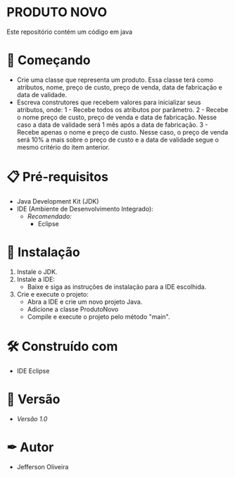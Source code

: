 # PRODUTO NOVO

Este repositório contém um código em java 

# 🚀 Começando

- Crie uma classe que representa um produto. Essa classe terá como atributos, nome, preço de custo, preço de venda, data de fabricação e data de validade.
- Escreva construtores que recebem valores para inicializar seus atributos, onde:
    1 - Recebe todos os atributos por parâmetro.
    2 - Recebe o nome preço de custo, preço de venda e data de fabricação. Nesse caso a data de validade será 1 mês após a data de fabricação.
    3 - Recebe apenas o nome e preço de custo. Nesse caso, o preço de venda será 10% a mais sobre o preço de custo e a data de validade segue o mesmo critério do item anterior.

# 📋 Pré-requisitos

- Java Development Kit (JDK)
- IDE (Ambiente de Desenvolvimento Integrado):
  - *Recomendado:*
    - Eclipse

# 🔧 Instalação

1. Instale o JDK.
2. Instale a IDE:
   - Baixe e siga as instruções de instalação para a IDE escolhida.
3. Crie e execute o projeto:
   - Abra a IDE e crie um novo projeto Java.
   - Adicione a classe ProdutoNovo
   - Compile e execute o projeto pelo método "main".

# 🛠 Construído com 

- IDE Eclipse

# 📌 Versão

- *Versão 1.0*

# ✒ Autor

- Jefferson Oliveira
